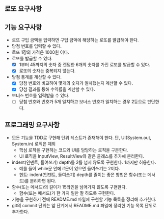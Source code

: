 ## 로또 요구사항 

## 기능 요구사항
- 로또 구입 금액을 입력하면 구입 금액에 해당하는 로또를 발급해야 한다.
- 당첨 번호를 입력할 수 있다.
- 로또 1장의 가격은 1000원 이다.
- 로또를 발급할 수 있다.
  - [X] 1부터 45까지의 숫자 중 랜덤한 6개의 숫자를 가진 로또를 발급할 수 있다.
  - [X] 로또의 숫자는 중복되지 않는다.
- 당첨 통계를 계산할 수 있다.
  - [X] 당첨 번호와 비교하여 몇개의 숫자가 일치했는지 계산할 수 있다.
  - [X] 당첨 결과를 통해 수익률을 계산할 수 있다.
- 보너스 번호를 입력받을 수 있다.
  - [ ] 당첨 번호와 번호가 5개 일치하고 보너스 번호가 일치하는 경우 2등으로 판단한다.

## 프로그래밍 요구사항
- 모든 기능을 TDD로 구현해 단위 테스트가 존재해야 한다. 단, UI(System.out, System.in) 로직은 제외
  - 핵심 로직을 구현하는 코드와 UI를 담당하는 로직을 구분한다.
  - UI 로직을 InputView, ResultView와 같은 클래스를 추가해 분리한다.
- indent(인덴트, 들여쓰기) depth를 2를 넘지 않도록 구현한다. 1까지만 허용한다.
  - 예를 들어 while문 안에 if문이 있으면 들여쓰기는 2이다.
  - 힌트: indent(인덴트, 들여쓰기) depth를 줄이는 좋은 방법은 함수(또는 메서드)를 분리하면 된다.
- 함수(또는 메서드)의 길이가 15라인을 넘어가지 않도록 구현한다.
  - 함수(또는 메서드)가 한 가지 일만 잘 하도록 구현한다.
- 기능을 구현하기 전에 README.md 파일에 구현할 기능 목록을 정리해 추가한다.
- git의 commit 단위는 앞 단계에서 README.md 파일에 정리한 기능 목록 단위로 추가한다.
